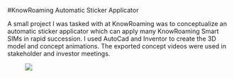 #KnowRoaming Automatic Sticker Applicator

A small project I was tasked with at KnowRoaming was to conceptualize an automatic sticker applicator which can apply many KnowRoaming Smart SIMs in rapid succession. I used AutoCad and Inventor to create the 3D model and concept animations. The exported concept videos were used in stakeholder and investor meetings.

<figure class='folio_image' id=''>
	<a target='_blank'>
		<img src='../includes/portfolio_images/KnowRoaming/KR_applicator.jpg'>
	</a>
<figcaption></figcaption>
</figure>